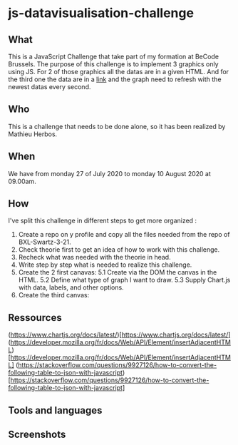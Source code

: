 # js-datavisualisation-challenge
## What 
This is a JavaScript Challenge that take part of my formation at BeCode Brussels. 
The purpose of this challenge is to implement 3 graphics only using JS.
For 2 of those graphics all the datas are in a given HTML.
And for the third one the data are in a [link](https://canvasjs.com/services/data/datapoints.php) and the graph need to refresh with the newest datas every second.
## Who
This is a challenge that needs to be done alone, so it has been realized by Mathieu Herbos.
## When
We have from monday 27 of July 2020 to monday 10 August 2020 at 09.00am.
## How
I've split this challenge in different steps to get more organized : 
1. Create a repo on y profile and copy all the files needed from the repo of BXL-Swartz-3-21.
2. Check theorie first to get an idea of how to work with this challenge.
3. Recheck what was needed with the theorie in head.
4. Write step by step what is needed to realize this challenge.
5. Create the 2 first canavas:
  5.1 Create via the DOM the canvas in the HTML.
  5.2 Define what type of graph I want to draw.
  5.3 Supply Chart.js with data, labels, and other options.
6. Create the third canvas:
## Ressources
(https://www.chartjs.org/docs/latest/)[https://www.chartjs.org/docs/latest/]
(https://developer.mozilla.org/fr/docs/Web/API/Element/insertAdjacentHTML)[https://developer.mozilla.org/fr/docs/Web/API/Element/insertAdjacentHTML]
(https://stackoverflow.com/questions/9927126/how-to-convert-the-following-table-to-json-with-javascript)[https://stackoverflow.com/questions/9927126/how-to-convert-the-following-table-to-json-with-javascript]
## Tools and languages
## Screenshots

